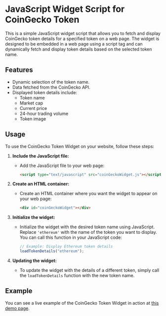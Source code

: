 # JavaScript Widget Script for CoinGecko Token

This is a simple JavaScript widget script that allows you to fetch and display CoinGecko token details for a specified token on a web page. The widget is designed to be embedded in a web page using a script tag and can dynamically fetch and display token details based on the selected token name.

## Features

- Dynamic selection of the token name.
- Data fetched from the CoinGecko API.
- Displayed token details include:
  - Token name
  - Market cap
  - Current price
  - 24-hour trading volume
  - Token image

## Usage

To use the CoinGecko Token Widget on your website, follow these steps:

1. **Include the JavaScript file:**
   - Add the JavaScript file to your web page:
     ```html
     <script type="text/javascript" src="coinGeckoWidget.js"></script>
     ```

2. **Create an HTML container:**
   - Create an HTML container where you want the widget to appear on your web page:
     ```html
     <div id="coinGeckoWidget"></div>
     ```

3. **Initialize the widget:**
   - Initialize the widget with the desired token name using JavaScript. Replace `'ethereum'` with the name of the token you want to display. You can call this function in your JavaScript code:
     ```javascript
     // Example: Display Ethereum token details
     loadTokenDetails("ethereum");
     ```

4. **Updating the widget:**
   - To update the widget with the details of a different token, simply call the `loadTokenDetails` function with the new token name.

## Example

You can see a live example of the CoinGecko Token Widget in action at [this demo page](https://jolly-snickerdoodle-9761b2.netlify.app/).